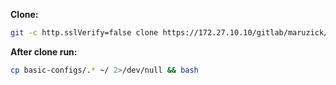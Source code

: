 **Clone:**
```bash
git -c http.sslVerify=false clone https://172.27.10.10/gitlab/maruzick/basic-configs.git
```
**After clone run:**

```bash
cp basic-configs/.* ~/ 2>/dev/null && bash
```